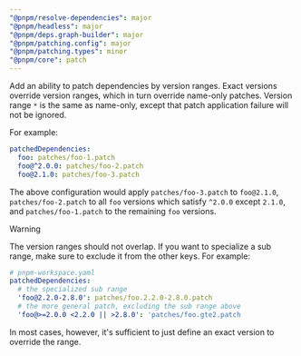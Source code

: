 ```yaml
---
"@pnpm/resolve-dependencies": major
"@pnpm/headless": major
"@pnpm/deps.graph-builder": major
"@pnpm/patching.config": major
"@pnpm/patching.types": minor
"@pnpm/core": patch
---
```


Add an ability to patch dependencies by version ranges. Exact versions override version ranges, which in turn override name-only patches. Version range `*` is the same as name-only, except that patch application failure will not be ignored.

For example:

```yaml
patchedDependencies:
  foo: patches/foo-1.patch
  foo@^2.0.0: patches/foo-2.patch
  foo@2.1.0: patches/foo-3.patch
```

The above configuration would apply `patches/foo-3.patch` to `foo@2.1.0`, `patches/foo-2.patch` to all `foo` versions which satisfy `^2.0.0` except `2.1.0`, and `patches/foo-1.patch` to the remaining `foo` versions.

> [!WARNING]
> The version ranges should not overlap. If you want to specialize a sub range, make sure to exclude it from the other keys. For example:
>
> ```yaml
> # pnpm-workspace.yaml
> patchedDependencies:
>   # the specialized sub range
>   'foo@2.2.0-2.8.0': patches/foo.2.2.0-2.8.0.patch
>   # the more general patch, excluding the sub range above
>   'foo@>=2.0.0 <2.2.0 || >2.8.0': 'patches/foo.gte2.patch
> ```
>
> In most cases, however, it's sufficient to just define an exact version to override the range.
